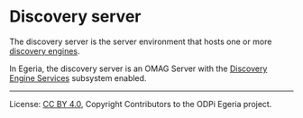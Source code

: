 <!-- SPDX-License-Identifier: CC-BY-4.0 -->
<!-- Copyright Contributors to the ODPi Egeria project. -->

# Discovery server

The discovery server is the server environment that hosts one or more
[discovery engines](discovery-engine.md).

In Egeria, the discovery server
is an OMAG Server with
the [Discovery Engine Services](../../../governance-servers/discovery-engine-services) subsystem enabled.


----
License: [CC BY 4.0](https://creativecommons.org/licenses/by/4.0/),
Copyright Contributors to the ODPi Egeria project.